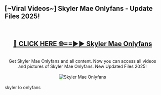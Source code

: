 <h2>[~Viral Videos~] Skyler Mae Onlyfans - Update Files 2025!</h2>
<br>
<div align="center">
<h2><a href="https://betterlinks.top/A2PfLJ" rel="nofollow">🔴 CLICK HERE 🌐==►► Skyler Mae Onlyfans</a></h2>
<br>
Get Skyler Mae Onlyfans and all content. Now you can access all videos and pictures of Skyler Mae Onlyfans. New Updated Files 2025!
<br>
<br>
<a href="https://betterlinks.top/A2PfLJ" rel="nofollow" data-target="animated-image.originalLink"><img src="https://i.ibb.co.com/WyWwxjT/player-gif2.gif" alt="Skyler Mae Onlyfans" style="max-width: 100%; display: inline-block;" data-target="animated-image.originalImage"></a>
</div>
<br>
skyler lo onlyfans